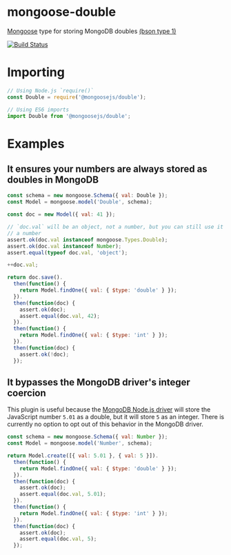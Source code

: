 # mongoose-double

[Mongoose](http://mongoosejs.com/) type for storing MongoDB doubles [(bson type 1)](http://bsonspec.org/spec.html)

[![Build Status](https://secure.travis-ci.org/mongoosejs/mongoose-double.png)](http://travis-ci.org/mongoosejs/mongoose-double)

# Importing

```javascript
// Using Node.js `require()`
const Double = require('@mongoosejs/double');

// Using ES6 imports
import Double from '@mongoosejs/double';
```


# Examples

## It ensures your numbers are always stored as doubles in MongoDB

```javascript
const schema = new mongoose.Schema({ val: Double });
const Model = mongoose.model('Double', schema);

const doc = new Model({ val: 41 });

// `doc.val` will be an object, not a number, but you can still use it as
// a number
assert.ok(doc.val instanceof mongoose.Types.Double);
assert.ok(doc.val instanceof Number);
assert.equal(typeof doc.val, 'object');

++doc.val;

return doc.save().
  then(function() {
    return Model.findOne({ val: { $type: 'double' } });
  }).
  then(function(doc) {
    assert.ok(doc);
    assert.equal(doc.val, 42);
  }).
  then(function() {
    return Model.findOne({ val: { $type: 'int' } });
  }).
  then(function(doc) {
    assert.ok(!doc);
  });
```

## It bypasses the MongoDB driver's integer coercion


This plugin is useful because the [MongoDB Node.js driver](https://www.npmjs.com/package/mongodb)
will store the JavaScript number `5.01` as a double, but it will store `5`
as an integer. There is currently no option to opt out of this behavior
in the MongoDB driver.


```javascript
const schema = new mongoose.Schema({ val: Number });
const Model = mongoose.model('Number', schema);

return Model.create([{ val: 5.01 }, { val: 5 }]).
  then(function() {
    return Model.findOne({ val: { $type: 'double' } });
  }).
  then(function(doc) {
    assert.ok(doc);
    assert.equal(doc.val, 5.01);
  }).
  then(function() {
    return Model.findOne({ val: { $type: 'int' } });
  }).
  then(function(doc) {
    assert.ok(doc);
    assert.equal(doc.val, 5);
  });
```
